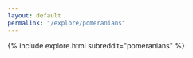 ```yaml
---
layout: default
permalink: "/explore/pomeranians"
---
```


<link rel="stylesheet" type="text/css" href="/static/css/explore.css">
{% include explore.html subreddit="pomeranians" %}
